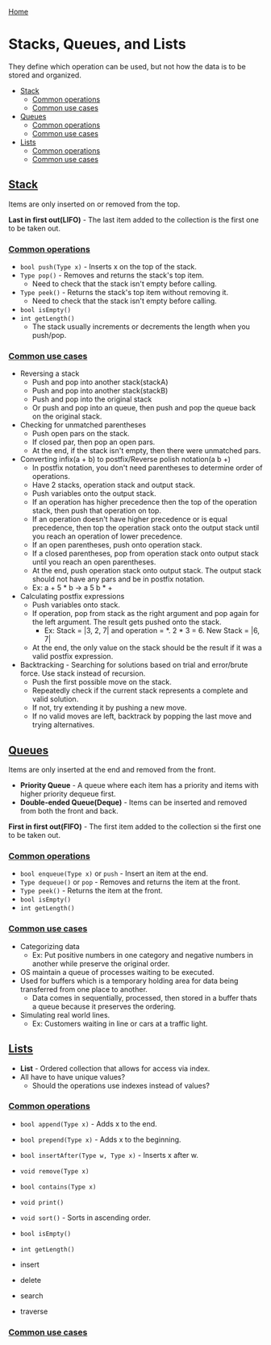 [Home](../README.md#data-structures)

# Stacks, Queues, and Lists
They define which operation can be used, but not how the data is to be stored and organized.

<!-- TOC -->

- [Stack](#stack)
	- [Common operations](#common-operations)
	- [Common use cases](#common-use-cases)
- [Queues](#queues)
	- [Common operations](#common-operations)
	- [Common use cases](#common-use-cases)
- [Lists](#lists)
	- [Common operations](#common-operations)
	- [Common use cases](#common-use-cases)

<!-- /TOC -->


## [Stack](#abstract-data-structures)
Items are only inserted on or removed from the top.

**Last in first out(LIFO)** - The last item added to the collection is the first one to be taken out.

### [Common operations](#abstract-data-structures)
- `bool push(Type x)` - Inserts x on the top of the stack.
- `Type pop()` - Removes and returns the stack's top item.
	- Need to check that the stack isn't empty before calling.
- `Type peek()` - Returns the stack's top item without removing it.
	- Need to check that the stack isn't empty before calling.
- `bool isEmpty()`
- `int getLength()`
	- The stack usually increments or decrements the length when you push/pop.

### [Common use cases](#abstract-data-structures)
- Reversing a stack
	- Push and pop into another stack(stackA)
	- Push and pop into another stack(stackB)
	- Push and pop into the original stack
	- Or push and pop into an queue, then push and pop the queue back on the original stack.
- Checking for unmatched parentheses
	- Push open pars on the stack.
	- If closed par, then pop an open pars.
	- At the end, if the stack isn't empty, then there were unmatched pars.
- Converting infix(a + b) to postfix/Reverse polish notation(a b +)
	- In postfix notation, you don't need parentheses to determine order of operations.
	- Have 2 stacks, operation stack and output stack.
	- Push variables onto the output stack.
	- If an operation has higher precedence then the top of the operation stack, then push that operation on top.
	- If an operation doesn't have higher precedence or is equal precedence, then top the operation stack onto the output stack until you reach an operation of lower precedence.
	- If an open parentheses, push onto operation stack.
	- If a closed parentheses, pop from operation stack onto output stack until you reach an open parentheses.
	- At the end, push operation stack onto output stack. The output stack should not have any pars and be in postfix notation.
	- Ex: a + 5 * b -> a 5 b * +
- Calculating postfix expressions
	- Push variables onto stack.
	- If operation, pop from stack as the right argument and pop again for the left argument. The result gets pushed onto the stack.
		- Ex: Stack = |3, 2, 7| and operation = *. 2 * 3 = 6. New Stack = |6, 7|
	- At the end, the only value on the stack should be the result if it was a valid postfix expression.
- Backtracking - Searching for solutions based on trial and error/brute force. Use stack instead of recursion.
	- Push the first possible move on the stack.
	- Repeatedly check if the current stack represents a complete and valid solution.
	- If not, try extending it by pushing a new move.
	- If no valid moves are left, backtrack by popping the last move and trying alternatives.

## [Queues](#abstract-data-structures)
Items are only inserted at the end and removed from the front.

- **Priority Queue** - A queue where each item has a priority and items with higher priority dequeue first.
- **Double-ended Queue(Deque)** - Items can be inserted and removed from both the front and back.

**First in first out(FIFO)** - The first item added to the collection si the first one to be taken out.

### [Common operations](#abstract-data-structures)
- `bool enqueue(Type x)` or `push` - Insert an item at the end.
- `Type dequeue()` or `pop` - Removes and returns the item at the front.
- `Type peek()` - Returns the item at the front.
- `bool isEmpty()`
- `int getLength()`

### [Common use cases](#abstract-data-structures)
- Categorizing data
	- Ex: Put positive numbers in one category and negative numbers in another while preserve the original order.
- OS maintain a queue of processes waiting to be executed.
- Used for buffers which is a temporary holding area for data being transferred from one place to another.
	- Data comes in sequentially, processed, then stored in a buffer thats a queue because it preserves the ordering.
- Simulating real world lines.
	- Ex: Customers waiting in line or cars at a traffic light.

## [Lists](#abstract-data-structures)

- **List** - Ordered collection that allows for access via index.
- All have to have unique values?
	- Should the operations use indexes instead of values?

### [Common operations](#abstract-data-structures)
- `bool append(Type x)` - Adds x to the end.
- `bool prepend(Type x)` - Adds x to the beginning.
- `bool insertAfter(Type w, Type x)` - Inserts x after w.
- `void remove(Type x)`
- `bool contains(Type x)`
- `void print()`
- `void sort()` - Sorts in ascending order.
- `bool isEmpty()`
- `int getLength()`

- insert
- delete
- search
- traverse

### [Common use cases](#abstract-data-structures)
